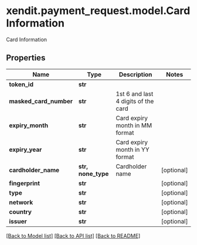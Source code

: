 # xendit.payment_request.model.CardInformation

Card Information

## Properties
Name | Type | Description | Notes
------------ | ------------- | ------------- | -------------
**token_id** | **str** |  | 
**masked_card_number** | **str** | 1st 6 and last 4 digits of the card | 
**expiry_month** | **str** | Card expiry month in MM format | 
**expiry_year** | **str** | Card expiry month in YY format | 
**cardholder_name** | **str, none_type** | Cardholder name | [optional] 
**fingerprint** | **str** |  | [optional] 
**type** | **str** |  | [optional] 
**network** | **str** |  | [optional] 
**country** | **str** |  | [optional] 
**issuer** | **str** |  | [optional] 

[[Back to Model list]](../README.md#documentation-for-models) [[Back to API list]](../README.md#documentation-for-api-endpoints) [[Back to README]](../README.md)


